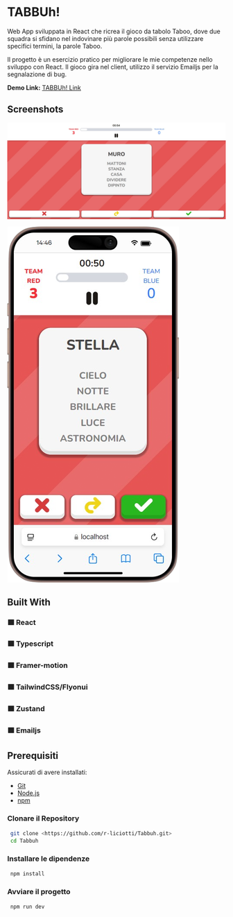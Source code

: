 # TABBUh!

Web App sviluppata in React che ricrea il gioco da tabolo Taboo, dove due squadra si sfidano nel indovinare più parole possibili senza utilizzare specifici termini, la parole Taboo.

Il progetto è un esercizio pratico per migliorare le mie competenze nello sviluppo con React. Il gioco gira nel client, utilizzo il servizio  Emailjs per la segnalazione di bug.

**Demo Link:** [TABBUh! Link](https://tabbuh.netlify.app/)

## **Screenshots**

![](https://github.com/r-liciotti/Tabbuh/blob/main/public/screenshot/Desktop.png?raw=true)

![](https://github.com/r-liciotti/Tabbuh/blob/main/public/screenshot/IPhone.png?raw=true)

## **Built With**

### 🟩 React

### 🟩 Typescript

### 🟩 Framer-motion

### 🟩 TailwindCSS/Flyonui

### 🟩 Zustand

### 🟩 Emailjs

## Prerequisiti

Assicurati di avere installati:

- [Git](https://git-scm.com/)
- [Node.js](https://nodejs.org/en)
- [npm](https://www.npmjs.com/)

### Clonare il Repository

```bash
 git clone <https://github.com/r-liciotti/Tabbuh.git>
 cd Tabbuh

```

### Installare le dipendenze

```bash
 npm install

```

### Avviare il progetto

```bash
 npm run dev

```
